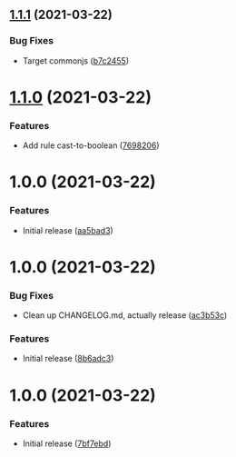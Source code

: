 ## [1.1.1](https://github.com/mll-lab/eslint-plugin/compare/v1.1.0...v1.1.1) (2021-03-22)


### Bug Fixes

* Target commonjs ([b7c2455](https://github.com/mll-lab/eslint-plugin/commit/b7c2455c9ac7ada9bc11974dddf621d2d2dd80cb))

# [1.1.0](https://github.com/mll-lab/eslint-plugin/compare/v1.0.0...v1.1.0) (2021-03-22)


### Features

* Add rule cast-to-boolean ([7698206](https://github.com/mll-lab/eslint-plugin/commit/76982069d23c8da415dbffc5d673658dc9eff44e))

# 1.0.0 (2021-03-22)


### Features

* Initial release ([aa5bad3](https://github.com/mll-lab/eslint-plugin/commit/aa5bad3461b57a8dca7e6622000fa263a1438518))

# 1.0.0 (2021-03-22)


### Bug Fixes

* Clean up CHANGELOG.md, actually release ([ac3b53c](https://github.com/mll-lab/eslint-plugin/commit/ac3b53c735e727797ed7386822519b7b5bd095d4))


### Features

* Initial release ([8b6adc3](https://github.com/mll-lab/eslint-plugin/commit/8b6adc39dc7824139a2659a7911fd2888a34661e))

# 1.0.0 (2021-03-22)


### Features

* Initial release ([7bf7ebd](https://github.com/mll-lab/eslint-plugin/commit/7bf7ebdea801dc88144534b538f39acb2569220c))
